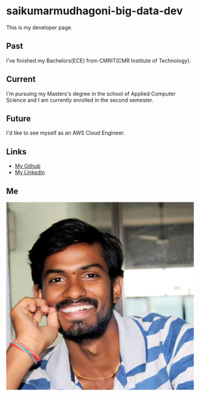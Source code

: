 # saikumarmudhagoni-big-data-dev
 This is my developer page.

## Past

I've finished my Bachelors(ECE) from CMRIT(CMR Institute of Technology).

## Current

I'm pursuing my Masters's degree in the school of Applied Computer Science and I am currently enrolled in the second semester.

## Future

 I'd like to see myself as an AWS Cloud Engineer.

## Links
- [My Github](https://github.com/saikumarm007/saikumarmudhagoni-big-data-dev)
- [My Linkedin](https://www.linkedin.com/feed/)

## Me

![It's me](https://raw.githubusercontent.com/saikumarm007/saikumarmudhagoni-big-data-dev/main/Abhi%20Ram.jpg)

